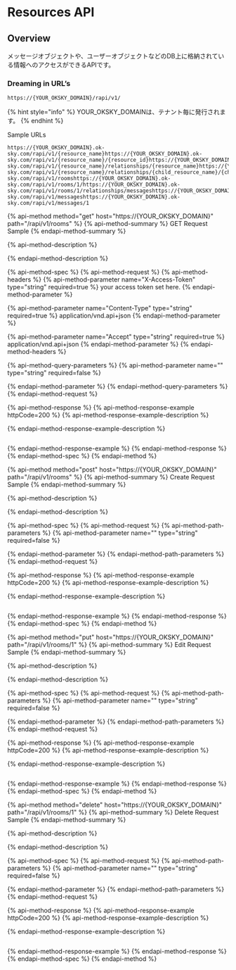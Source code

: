 # Resources API

## Overview

メッセージオブジェクトや、ユーザーオブジェクトなどのDB上に格納されている情報へのアクセスができるAPIです。

### Dreaming in URL’s

```text
https://{YOUR_OKSKY_DOMAIN}/rapi/v1/
```

{% hint style="info" %}
YOUR\_OKSKY\_DOMAINは、テナント毎に発行されます。
{% endhint %}

Sample URLs

```text
https://{YOUR_OKSKY_DOMAIN}.ok-sky.com/rapi/v1/{resource_name}https://{YOUR_OKSKY_DOMAIN}.ok-sky.com/rapi/v1/{resource_name}/{resource_id}https://{YOUR_OKSKY_DOMAIN}.ok-sky.com/rapi/v1/{resource_name}/relationships/{resource_name}https://{YOUR_OKSKY_DOMAIN}.ok-sky.com/rapi/v1/{resource_name}/relationships/{child_resource_name}/{child_resource_id}https://{YOUR_OKSKY_DOMAIN}.ok-sky.com/rapi/v1/roomshttps://{YOUR_OKSKY_DOMAIN}.ok-sky.com/rapi/v1/rooms/1/https://{YOUR_OKSKY_DOMAIN}.ok-sky.com/rapi/v1/rooms/1/relationships/messageshttps://{YOUR_OKSKY_DOMAIN}.ok-sky.com/rapi/v1/messageshttps://{YOUR_OKSKY_DOMAIN}.ok-sky.com/rapi/v1/messages/1
```

{% api-method method="get" host="https://{YOUR\_OKSKY\_DOMAIN}" path="/rapi/v1/rooms" %}
{% api-method-summary %}
GET Request Sample
{% endapi-method-summary %}

{% api-method-description %}

{% endapi-method-description %}

{% api-method-spec %}
{% api-method-request %}
{% api-method-headers %}
{% api-method-parameter name="X-Access-Token" type="string" required=true %}
your access token set here.
{% endapi-method-parameter %}

{% api-method-parameter name="Content-Type" type="string" required=true %}
application/vnd.api+json
{% endapi-method-parameter %}

{% api-method-parameter name="Accept" type="string" required=true %}
application/vnd.api+json
{% endapi-method-parameter %}
{% endapi-method-headers %}

{% api-method-query-parameters %}
{% api-method-parameter name="" type="string" required=false %}

{% endapi-method-parameter %}
{% endapi-method-query-parameters %}
{% endapi-method-request %}

{% api-method-response %}
{% api-method-response-example httpCode=200 %}
{% api-method-response-example-description %}

{% endapi-method-response-example-description %}

```text

```
{% endapi-method-response-example %}
{% endapi-method-response %}
{% endapi-method-spec %}
{% endapi-method %}

{% api-method method="post" host="https://{YOUR\_OKSKY\_DOMAIN}" path="/rapi/v1/rooms" %}
{% api-method-summary %}
Create Request Sample
{% endapi-method-summary %}

{% api-method-description %}

{% endapi-method-description %}

{% api-method-spec %}
{% api-method-request %}
{% api-method-path-parameters %}
{% api-method-parameter name="" type="string" required=false %}

{% endapi-method-parameter %}
{% endapi-method-path-parameters %}
{% endapi-method-request %}

{% api-method-response %}
{% api-method-response-example httpCode=200 %}
{% api-method-response-example-description %}

{% endapi-method-response-example-description %}

```text

```
{% endapi-method-response-example %}
{% endapi-method-response %}
{% endapi-method-spec %}
{% endapi-method %}

{% api-method method="put" host="https://{YOUR\_OKSKY\_DOMAIN}" path="/rapi/v1/rooms/1" %}
{% api-method-summary %}
Edit Request Sample
{% endapi-method-summary %}

{% api-method-description %}

{% endapi-method-description %}

{% api-method-spec %}
{% api-method-request %}
{% api-method-path-parameters %}
{% api-method-parameter name="" type="string" required=false %}

{% endapi-method-parameter %}
{% endapi-method-path-parameters %}
{% endapi-method-request %}

{% api-method-response %}
{% api-method-response-example httpCode=200 %}
{% api-method-response-example-description %}

{% endapi-method-response-example-description %}

```text

```
{% endapi-method-response-example %}
{% endapi-method-response %}
{% endapi-method-spec %}
{% endapi-method %}

{% api-method method="delete" host="https://{YOUR\_OKSKY\_DOMAIN}" path="/rapi/v1/rooms/1" %}
{% api-method-summary %}
Delete Request Sample
{% endapi-method-summary %}

{% api-method-description %}

{% endapi-method-description %}

{% api-method-spec %}
{% api-method-request %}
{% api-method-path-parameters %}
{% api-method-parameter name="" type="string" required=false %}

{% endapi-method-parameter %}
{% endapi-method-path-parameters %}
{% endapi-method-request %}

{% api-method-response %}
{% api-method-response-example httpCode=200 %}
{% api-method-response-example-description %}

{% endapi-method-response-example-description %}

```text

```
{% endapi-method-response-example %}
{% endapi-method-response %}
{% endapi-method-spec %}
{% endapi-method %}

